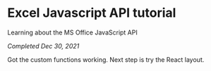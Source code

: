 # Excel Javascript API tutorial

Learning about the MS Office JavaScript API

_Completed Dec 30, 2021_

Got the custom functions working. Next step is try the React layout.
